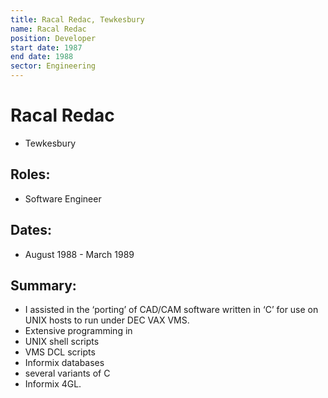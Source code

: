 ```yaml
---
title: Racal Redac, Tewkesbury
name: Racal Redac
position: Developer
start date: 1987
end date: 1988
sector: Engineering
---
```

# Racal Redac
- Tewkesbury

## Roles:		
- Software Engineer

## Dates: 		
- August 1988 - March 1989

## Summary:
-	I assisted in the ‘porting’ of CAD/CAM software written in ‘C’ for use on UNIX hosts to run under DEC VAX VMS. 
-	Extensive programming in 
  - UNIX shell scripts
  - VMS DCL scripts
  - Informix databases
  - several variants of C 
  - Informix 4GL.
